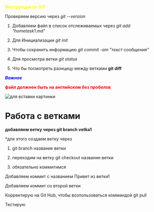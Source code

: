 <span style="color:yellow">****Инструкция по GIT****

Проверяем версию через *git --version*


1. Добавляем файл в список отслеживаемых через *git add "hometask1.md"*

2. Для Инициализации *git init*

3. Чтобы сохранить информацию *git commit -am "текст сообщения"*

4. Для просмотра ветки *git status*

5. Что бы посмотреть разнцицу между ветками **git diff**

<span style="color:blue">***Важное***

 <span style="color:red">**файл должнен быть на английском без пробелов**

<image src="Capture1.jpg" alt="для вставки картинки">

# Работа с ветками

__добавляем ветку через **git branch vetka1**__

*для этого создаем ветку через

1) git branch название ветки

2) переходим на ветку git checkout название ветки

3) обязательно коммитимся

Добавляем коммит с названием Привет из ветки1
 
Добавляем коммит со второй ветки
 
Корректирую на Git Hub, чтобы возпользоваться коммандой git pull
 
 Тестирую
 
